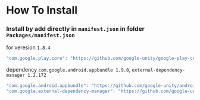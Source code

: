 # How To Install

### Install by add directly in `manifest.json` in folder `Packages/manifest.json`


for veresion `1.8.4`
```cs
"com.google.play.core": "https://github.com/google-unity/google-play-core.git#1.8.4",
```


dependency `com.google.android.appbundle 1.9.0`, `external-dependency-manager 1.2.172`
```csharp
"com.google.android.appbundle": "https://github.com/google-unity/android-app-bundle.git#1.9.0",
"com.google.external-dependency-manager": "https://github.com/google-unity/external-dependency-manager.git#1.2.172",
```